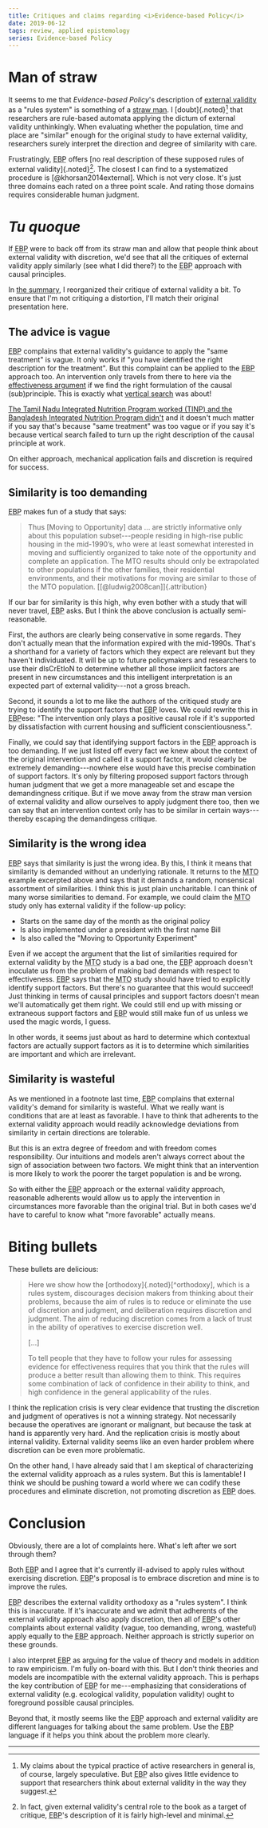 ```yaml
---
title: Critiques and claims regarding <i>Evidence-based Policy</i>
date: 2019-06-12
tags: review, applied epistemology
series: Evidence-based Policy
---
```


# Man of straw

It seems to me that <i>Evidence-based Policy</i>'s description of [external validity](https://en.wikipedia.org/wiki/External_validity) as a "rules system" is something of a [straw man](https://en.wikipedia.org/wiki/Straw_man). I [doubt]{.noted}[^speculative] that researchers are rule-based automata applying the dictum of external validity unthinkingly. When evaluating whether the population, time and place are "similar" enough for the original study to have external validity, researchers surely interpret the direction and degree of similarity with care.

Frustratingly, <abbr title="Evidence-based Policy">EBP</abbr> offers [no real description of these supposed rules of external validity]{.noted}[^light]. The closest I can find to a systematized procedure is [@khorsan2014external]. Which is not very close. It's just three domains each rated on a three point scale. And rating those domains requires considerable human judgment. 

# <i>Tu quoque</i>

If <abbr title="Evidence-based Policy">EBP</abbr> were to back off from its straw man and allow that people think about external validity with discretion, we'd see that all the critiques of external validity apply similarly (see what I did there?) to the <abbr title="Evidence-based Policy">EBP</abbr> approach with causal principles.

In [the summary](/posts/yaas-evidence-based-policy/), I reorganized their critique of external validity a bit. To ensure that I'm not critiquing a distortion, I'll match their original presentation here.

## The advice is vague

<abbr title="Evidence-based Policy">EBP</abbr> complains that external validity's guidance to apply the "same treatment" is vague. It only works if "you have identified the right description for the treatment". But this complaint can be applied to the <abbr title="Evidence-based Policy">EBP</abbr> approach too. An intervention only travels from there to here via the [effectiveness argument](/posts/yaas-evidence-based-policy/#thesis) if we find the right formulation of the causal (sub)principle. This is exactly what [vertical search](/posts/yaas-evidence-based-policy/#vertical-search) was about! 

[The Tamil Nadu Integrated Nutrition Program worked (TINP) and the Bangladesh Integrated Nutrition Program didn't](/posts/yaas-evidence-based-policy/#vignette) and it doesn't much matter if you say that's because "same treatment" was too vague or if you say it's because vertical search failed to turn up the right description of the causal principle at work.

On either approach, mechanical application fails and discretion is required for success.

## Similarity is too demanding

<abbr title="Evidence-based Policy">EBP</abbr> makes fun of a study that says:

<blockquote>
Thus [Moving to Opportunity] data ... are strictly informative only about this population subset---people residing in high-rise public housing in the mid-1990’s, who were at least somewhat interested in moving and sufficiently organized to take note of the opportunity and complete an application. The MTO results should only be extrapolated to other populations if the other families, their residential environments, and their motivations for moving are similar to those of the MTO population.
[[@ludwig2008can]]{.attribution}
</blockquote>

If our bar for similarity is this high, why even bother with a study that will never travel, <abbr title="Evidence-based Policy">EBP</abbr> asks. But I think the above conclusion is actually semi-reasonable.

First, the authors are clearly being conservative in some regards. They don't actually mean that the information expired with the mid-1990s. That's a shorthand for a variety of factors which they expect are relevant but they haven't individuated. It will be up to future policymakers and researchers to use their dIsCrEtIoN to determine whether all those implicit factors are present in new circumstances and this intelligent interpretation is an expected part of external validity---not a gross breach.

Second, it sounds a lot to me like the authors of the critiqued study are trying to identify the support factors that <abbr title="Evidence-based Policy">EBP</abbr> loves. We could rewrite this in <abbr title="Evidence-based Policy">EBP</abbr>ese: "The intervention only plays a positive causal role if it's supported by dissatisfaction with current housing and sufficient conscientiousness.".

Finally, we could say that identifying support factors in the <abbr title="Evidence-based Policy">EBP</abbr> approach is too demanding. If we just listed off every fact we knew about the context of the original intervention and called it a support factor, it would clearly be extremely demanding---nowhere else would have this precise combination of support factors. It's only by filtering proposed support factors through human judgment that we get a more manageable set and escape the demandingness critique. But if we move away from the straw man version of external validity and allow ourselves to apply judgment there too, then we can say that an intervention context only has to be similar in certain ways---thereby escaping the demandingess critique.

<!--more-->

## Similarity is the wrong idea

<abbr title="Evidence-based Policy">EBP</abbr> says that similarity is just the wrong idea. By this, I think it means that similarity is demanded without an underlying rationale. It returns to the <abbr title="Moving to Opportunity">MTO</abbr> example excerpted above and says that it demands a random, nonsensical assortment of similarities. I think this is just plain uncharitable. I can think of many worse similarities to demand. For example, we could claim the <abbr title="Moving to Opportunity">MTO</abbr> study only has external validity if the follow-up policy:

- Starts on the same day of the month as the original policy
- Is also implemented under a president with the first name Bill
- Is also called the "Moving to Opportunity Experiment"

Even if we accept the argument that the list of similarities required for external validity by the <abbr title="Moving to Opportunity">MTO</abbr> study is a bad one, the <abbr title="Evidence-based Policy">EBP</abbr> approach doesn't inoculate us from the problem of making bad demands with respect to effectiveness. <abbr title="Evidence-based Policy">EBP</abbr> says that the <abbr title="Moving to Opportunity">MTO</abbr> study should have tried to explicitly identify support factors. But there's no guarantee that this would succeed! Just thinking in terms of causal principles and support factors doesn't mean we'll automatically get them right. We could still end up with missing or extraneous support factors and <abbr title="Evidence-based Policy">EBP</abbr> would still make fun of us unless we used the magic words, I guess.

In other words, it seems just about as hard to determine which contextual factors are actually support factors as it is to determine which similarities are important and which are irrelevant.

## Similarity is wasteful

As we mentioned in a footnote last time, <abbr title="Evidence-based Policy">EBP</abbr> complains that external validity's demand for similarity is wasteful. What we really want is conditions that are at least as favorable. I have to think that adherents to the external validity approach would readily acknowledge deviations from similarity in certain directions are tolerable.

But this is an extra degree of freedom and with freedom comes responsibility. Our intuitions and models aren't always correct about the sign of association between two factors. We might think that an intervention is more likely to work the poorer the target population is and be wrong.

So with either the <abbr title="Evidence-based Policy">EBP</abbr> approach or the external validity approach, reasonable adherents would allow us to apply the intervention in circumstances more favorable than the original trial. But in both cases we'd have to careful to know what "more favorable" actually means.

# Biting bullets

These bullets are delicious:

<blockquote>
Here we show how the [orthodoxy]{.noted}[^orthodoxy], which is a rules system, discourages decision makers from thinking about their problems, because the aim of rules is to reduce or eliminate the use of discretion and judgment, and deliberation requires discretion and judgment. The aim of reducing discretion comes from a lack of trust in the ability of operatives to exercise discretion well.

[...]

To tell people that they have to follow your rules for assessing evidence for effectiveness requires that you think that the rules will produce a better result than allowing them to think. This requires some combination of lack of confidence in their ability to think, and high confidence in the general applicability of the rules.
</blockquote>

I think the replication crisis is very clear evidence that trusting the discretion and judgment of operatives is not a winning strategy. Not necessarily because the operatives are ignorant or malignant, but because the task at hand is apparently very hard. And the replication crisis is mostly about internal validity. External validity seems like an even harder problem where discretion can be even more problematic.

On the other hand, I have already said that I am skeptical of characterizing the external validity approach as a rules system. But this is lamentable! I think we should be pushing toward a world where we can codify these procedures and eliminate discretion, not promoting discretion as <abbr title="Evidence-based Policy">EBP</abbr> does.

# Conclusion

Obviously, there are a lot of complaints here. What's left after we sort through them?

Both <abbr title="Evidence-based Policy">EBP</abbr> and I agree that it's currently ill-advised to apply rules without exercising discretion. <abbr title="Evidence-based Policy">EBP</abbr>'s proposal is to embrace discretion and mine is to improve the rules.

<abbr title="Evidence-based Policy">EBP</abbr> describes the external validity orthodoxy as a "rules system". I think this is inaccurate. If it's inaccurate and we admit that adherents of the external validity approach also apply discretion, then all of <abbr title="Evidence-based Policy">EBP</abbr>'s other complaints about external validity (vague, too demanding, wrong, wasteful) apply equally to the <abbr title="Evidence-based Policy">EBP</abbr> approach. Neither approach is strictly superior on these grounds.

I also interpret <abbr title="Evidence-based Policy">EBP</abbr> as arguing for the value of theory and models in addition to raw empiricism. I'm fully on-board with this. But I don't think theories and models are incompatible with the external validity approach. This is perhaps the key contribution of <abbr title="Evidence-based Policy">EBP</abbr> for me---emphasizing that considerations of external validity (e.g. ecological validity, population validity) ought to foreground possible causal principles.

Beyond that, it mostly seems like the <abbr title="Evidence-based Policy">EBP</abbr> approach and external validity are different languages for talking about the same problem. Use the <abbr title="Evidence-based Policy">EBP</abbr> language if it helps you think about the problem more clearly.

<hr class="references">

[^speculative]: My claims about the typical practice of active researchers in general is, of course, largely speculative. But <abbr title="Evidence-based Policy">EBP</abbr> also gives little evidence to support that researchers think about external validity in the way they suggest.
[^light]: In fact, given external validity's central role to the book as a target of critique, <abbr title="Evidence-based Policy">EBP</abbr>'s description of it is fairly high-level and minimal.
[^orthodoxy]: It's not obvious to me that external validity is the orthodoxy that <abbr title="Evidence-based Policy">EBP</abbr> makes it out to be. At a minimum, there has been thoughtful consideration of its complexities for quite a while [@campbell1986relabeling].
